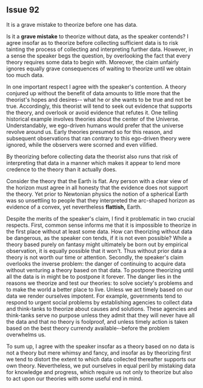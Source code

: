 
Issue 92
---------------------------

It is a grave mistake to theorize before one has data.

Is it a **grave mistake** to theorize without data, as the speaker contends? I agree insofar as
to theorize before collecting sufficient data is to risk tainting the process of collecting and
interpreting further data. However, in a sense the speaker begs the question, by overlooking
the fact that every theory requires some data to begin with. Moreover, the claim unfairly
ignores equally grave consequences of waiting to theorize until we obtain too much data.

In one important respect I agree with the speaker's contention. A theory conjured up without
the benefit of data amounts to little more that the theorist's hopes and desires-- what he or she
wants to be true and not be true. Accordingly, this theorist will tend to seek out evidence that
supports the theory, and overlook or avoid evidence that refutes it. One telling historical
example involves theories about the center of the Universe. Understandably, we ego-driven
humans would prefer that the universe revolve around us. Early theories presumed so for this
reason, and subsequent observations that ran contrary to this ego-driven theory were ignored,
while the observers were scorned and even vilified.

By theorizing before collecting data the theorist also runs that risk of interpreting that data in
a manner which makes it appear to lend more credence to the theory than it actually does.

Consider the theory that the Earth is flat. Any person with a clear view of the horizon must
agree in all honesty that the evidence does not support the theory. Yet prior to Newtonian
physics the notion of a spherical Earth was so unsettling to people that they interpreted the
arc-shaped horizon as evidence of a convex, yet nevertheless **flattish,** Earth.

Despite the merits of the speaker's claim, I find it problematic in two crucial respects. First,
common sense informs me that it is impossible to theorize in the first place without at least
some data. How can theorizing without data be dangerous, as the speaker con tends, if it is not
even possible? While a theory based purely on fantasy might ultimately be born out by
empirical observation, it is equally possible that it won't. Thus without prior data a theory is not
worth our time or attention. Secondly, the speaker's claim overlooks the inverse problem: the
danger of continuing to acquire data without venturing a theory based on that data. To
postpone theorizing until all the data is in might be to postpone it forever. The danger lies in the
reasons we theorize and test our theories: to solve society's problems and to make the world a
better place to live. Unless we act timely based on our data we render ourselves impotent. For
example, governments tend to respond to urgent social problems by establishing agencies to
collect data and think-tanks to theorize about causes and solutions. These agencies and
think-tanks serve no purpose unless they admit that they will never have all the data and that
no theory is foolproof, and unless timely action is taken based on the best theory currendy
available--before the problem overwhelms us.

To sum up, I agree with the speaker insofar as a theory based on no data is not a theory but
mere whimsy and fancy, and insofar as by theorizing first we tend to distort the extent to which
data collected thereafter supports our own theory. Nevertheless, we put ourselves in equal
peril by mistaking data for knowledge and progress, which require us not only to theorize but
also to act upon our theories with some useful end in mind.



